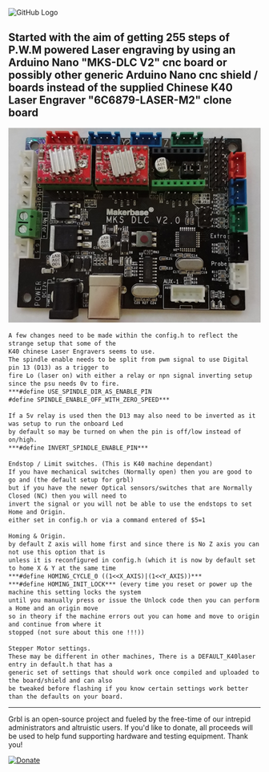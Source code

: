 ![GitHub Logo](https://github.com/gnea/gnea-Media/blob/master/Grbl%20Logo/Grbl%20Logo%20250px.png?raw=true)

## Started with the aim of getting 255 steps of P.W.M powered Laser engraving by using an Arduino Nano "MKS-DLC V2" cnc board or possibly other generic Arduino Nano cnc shield / boards instead of the supplied Chinese K40 Laser Engraver "6C6879-LASER-M2" clone board

![mks_dlc_v2 controller](https://github.com/CBDesignS/grbl/blob/master/doc/mks_dlc_v2.png?raw=true)

```
A few changes need to be made within the config.h to reflect the strange setup that some of the 
K40 chinese Laser Engravers seems to use.
The spindle enable needs to be split from pwm signal to use Digital pin 13 (D13) as a trigger to 
fire Lo (laser on) with either a relay or npn signal inverting setup since the psu needs 0v to fire.
***#define USE_SPINDLE_DIR_AS_ENABLE_PIN
#define SPINDLE_ENABLE_OFF_WITH_ZERO_SPEED***

If a 5v relay is used then the D13 may also need to be inverted as it was setup to run the onboard Led 
by default so may be turned on when the pin is off/low instead of on/high. 
***#define INVERT_SPINDLE_ENABLE_PIN***

Endstop / Limit switches. (This is K40 machine dependant) 
If you have mechanical switches (Normally open) then you are good to go and (the default setup for grbl)
but if you have the newer Optical sensors/switches that are Normally Closed (NC) then you will need to 
invert the signal or you will not be able to use the endstops to set Home and Origin. 
either set in config.h or via a command entered of $5=1

Homing & Origin.
by default Z axis will home first and since there is No Z axis you can not use this option that is 
unless it is reconfigured in config.h (which it is now by default set to home X & Y at the same time
***#define HOMING_CYCLE_0 ((1<<X_AXIS)|(1<<Y_AXIS))***
***#define HOMING_INIT_LOCK*** (every time you reset or power up the machine this setting locks the system
until you manually press or issue the Unlock code then you can perform a Home and an origin move
so in theory if the machine errors out you can home and move to origin and continue from where it
stopped (not sure about this one !!!))

Stepper Motor settings.
These may be different in other machines, There is a DEFAULT_K40laser entry in default.h that has a 
generic set of settings that should work once compiled and uploaded to the board/shield and can also
be tweaked before flashing if you know certain settings work better than the defaults on your board.

```

-------------
Grbl is an open-source project and fueled by the free-time of our intrepid administrators and altruistic users. If you'd like to donate, all proceeds will be used to help fund supporting hardware and testing equipment. Thank you!

[![Donate](https://www.paypalobjects.com/en_US/i/btn/btn_donate_LG.gif)](https://www.paypal.com/cgi-bin/webscr?cmd=_s-xclick&hosted_button_id=CUGXJHXA36BYW)
